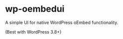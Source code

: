 wp-oembedui
===========

A simple UI for native WordPress oEmbed functionality.

(Best with WordPress 3.8+)